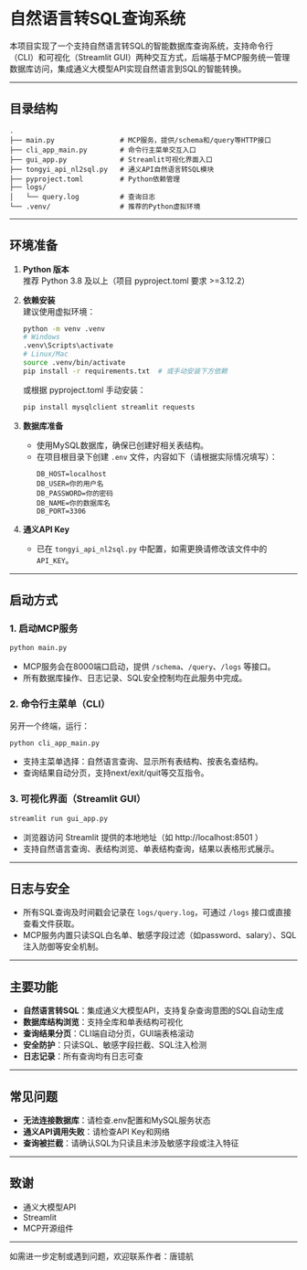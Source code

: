 # 自然语言转SQL查询系统

本项目实现了一个支持自然语言转SQL的智能数据库查询系统，支持命令行（CLI）和可视化（Streamlit GUI）两种交互方式，后端基于MCP服务统一管理数据库访问，集成通义大模型API实现自然语言到SQL的智能转换。

---

## 目录结构

```
.
├── main.py                # MCP服务，提供/schema和/query等HTTP接口
├── cli_app_main.py        # 命令行主菜单交互入口
├── gui_app.py             # Streamlit可视化界面入口
├── tongyi_api_nl2sql.py   # 通义API自然语言转SQL模块
├── pyproject.toml         # Python依赖管理
├── logs/
│   └── query.log          # 查询日志
└── .venv/                 # 推荐的Python虚拟环境
```

---

## 环境准备

1. **Python 版本**  
   推荐 Python 3.8 及以上（项目 pyproject.toml 要求 >=3.12.2）

2. **依赖安装**  
   建议使用虚拟环境：
   ```bash
   python -m venv .venv
   # Windows
   .venv\Scripts\activate
   # Linux/Mac
   source .venv/bin/activate
   pip install -r requirements.txt  # 或手动安装下方依赖
   ```
   或根据 pyproject.toml 手动安装：
   ```bash
   pip install mysqlclient streamlit requests
   ```

3. **数据库准备**  
   - 使用MySQL数据库，确保已创建好相关表结构。
   - 在项目根目录下创建 `.env` 文件，内容如下（请根据实际情况填写）：
     ```
     DB_HOST=localhost
     DB_USER=你的用户名
     DB_PASSWORD=你的密码
     DB_NAME=你的数据库名
     DB_PORT=3306
     ```

4. **通义API Key**  
   - 已在 `tongyi_api_nl2sql.py` 中配置，如需更换请修改该文件中的 `API_KEY`。

---

## 启动方式

### 1. 启动MCP服务

```bash
python main.py
```
- MCP服务会在8000端口启动，提供 `/schema`、`/query`、`/logs` 等接口。
- 所有数据库操作、日志记录、SQL安全控制均在此服务中完成。

### 2. 命令行主菜单（CLI）

另开一个终端，运行：
```bash
python cli_app_main.py
```
- 支持主菜单选择：自然语言查询、显示所有表结构、按表名查结构。
- 查询结果自动分页，支持next/exit/quit等交互指令。

### 3. 可视化界面（Streamlit GUI）

```bash
streamlit run gui_app.py
```
- 浏览器访问 Streamlit 提供的本地地址（如 http://localhost:8501 ）
- 支持自然语言查询、表结构浏览、单表结构查询，结果以表格形式展示。

---

## 日志与安全

- 所有SQL查询及时间戳会记录在 `logs/query.log`，可通过 `/logs` 接口或直接查看文件获取。
- MCP服务内置只读SQL白名单、敏感字段过滤（如password、salary）、SQL注入防御等安全机制。

---

## 主要功能

- **自然语言转SQL**：集成通义大模型API，支持复杂查询意图的SQL自动生成
- **数据库结构浏览**：支持全库和单表结构可视化
- **查询结果分页**：CLI端自动分页，GUI端表格滚动
- **安全防护**：只读SQL、敏感字段拦截、SQL注入检测
- **日志记录**：所有查询均有日志可查

---

## 常见问题

- **无法连接数据库**：请检查.env配置和MySQL服务状态
- **通义API调用失败**：请检查API Key和网络
- **查询被拦截**：请确认SQL为只读且未涉及敏感字段或注入特征

---

## 致谢

- 通义大模型API
- Streamlit
- MCP开源组件

---

如需进一步定制或遇到问题，欢迎联系作者：唐镱航
